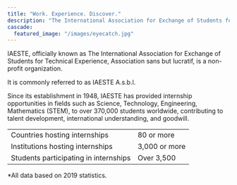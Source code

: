 ```yaml
---
title: "Work. Experience. Discover."
description: "The International Association for Exchange of Students for Technical Experience"
cascade:
  featured_image: "/images/eyecatch.jpg"
---
```


IAESTE, officially known as The International Association for Exchange of Students for Technical Experience, Association sans but lucratif, is a non-profit organization.

It is commonly referred to as IAESTE A.s.b.l.

Since its establishment in 1948, IAESTE has provided internship opportunities in fields such as Science, Technology, Engineering, Mathematics (STEM), to over 370,000 students worldwide, contributing to talent development, international understanding, and goodwill.

<div align="center">

|                                       |               |
| ------------------------------------- | ------------- |
| Countries hosting internships         | 80 or more    |
| Institutions hosting internships      | 3,000 or more |
| Students participating in internships | Over 3,500    |

</div>

<div class="right-align">
    *All data based on 2019 statistics.
</div>
